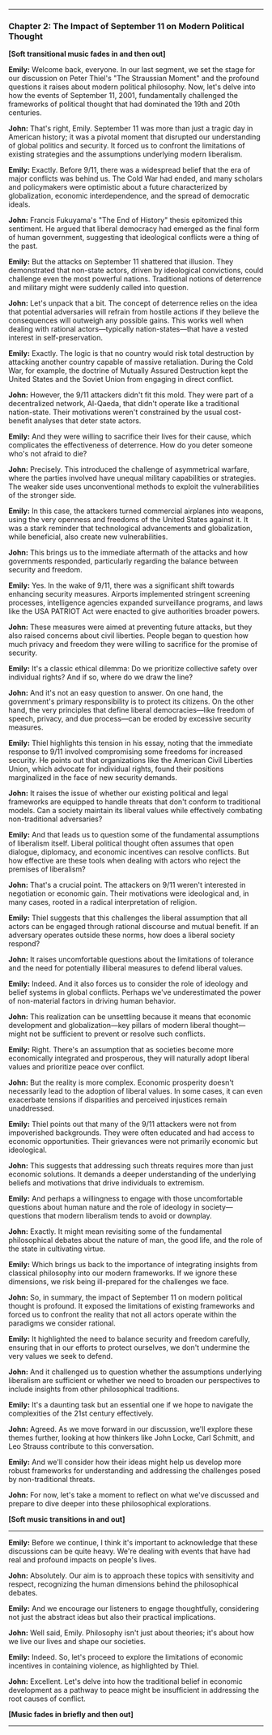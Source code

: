 ---

  ### **Chapter 2: The Impact of September 11 on Modern Political Thought**

  **[Soft transitional music fades in and then out]**

  **Emily:** Welcome back, everyone. In our last segment, we set the stage for our discussion on Peter Thiel's "The Straussian Moment" and the profound questions it raises about modern political philosophy. Now, let's delve into how the events of September 11, 2001, fundamentally challenged the frameworks of political thought that had dominated the 19th and 20th centuries.

  **John:** That's right, Emily. September 11 was more than just a tragic day in American history; it was a pivotal moment that disrupted our understanding of global politics and security. It forced us to confront the limitations of existing strategies and the assumptions underlying modern liberalism.

  **Emily:** Exactly. Before 9/11, there was a widespread belief that the era of major conflicts was behind us. The Cold War had ended, and many scholars and policymakers were optimistic about a future characterized by globalization, economic interdependence, and the spread of democratic ideals.

  **John:** Francis Fukuyama's "The End of History" thesis epitomized this sentiment. He argued that liberal democracy had emerged as the final form of human government, suggesting that ideological conflicts were a thing of the past.

  **Emily:** But the attacks on September 11 shattered that illusion. They demonstrated that non-state actors, driven by ideological convictions, could challenge even the most powerful nations. Traditional notions of deterrence and military might were suddenly called into question.

  **John:** Let's unpack that a bit. The concept of deterrence relies on the idea that potential adversaries will refrain from hostile actions if they believe the consequences will outweigh any possible gains. This works well when dealing with rational actors—typically nation-states—that have a vested interest in self-preservation.

  **Emily:** Exactly. The logic is that no country would risk total destruction by attacking another country capable of massive retaliation. During the Cold War, for example, the doctrine of Mutually Assured Destruction kept the United States and the Soviet Union from engaging in direct conflict.

  **John:** However, the 9/11 attackers didn't fit this mold. They were part of a decentralized network, Al-Qaeda, that didn't operate like a traditional nation-state. Their motivations weren't constrained by the usual cost-benefit analyses that deter state actors.

  **Emily:** And they were willing to sacrifice their lives for their cause, which complicates the effectiveness of deterrence. How do you deter someone who's not afraid to die?

  **John:** Precisely. This introduced the challenge of asymmetrical warfare, where the parties involved have unequal military capabilities or strategies. The weaker side uses unconventional methods to exploit the vulnerabilities of the stronger side.

  **Emily:** In this case, the attackers turned commercial airplanes into weapons, using the very openness and freedoms of the United States against it. It was a stark reminder that technological advancements and globalization, while beneficial, also create new vulnerabilities.

  **John:** This brings us to the immediate aftermath of the attacks and how governments responded, particularly regarding the balance between security and freedom.

  **Emily:** Yes. In the wake of 9/11, there was a significant shift towards enhancing security measures. Airports implemented stringent screening processes, intelligence agencies expanded surveillance programs, and laws like the USA PATRIOT Act were enacted to give authorities broader powers.

  **John:** These measures were aimed at preventing future attacks, but they also raised concerns about civil liberties. People began to question how much privacy and freedom they were willing to sacrifice for the promise of security.

  **Emily:** It's a classic ethical dilemma: Do we prioritize collective safety over individual rights? And if so, where do we draw the line?

  **John:** And it's not an easy question to answer. On one hand, the government's primary responsibility is to protect its citizens. On the other hand, the very principles that define liberal democracies—like freedom of speech, privacy, and due process—can be eroded by excessive security measures.

  **Emily:** Thiel highlights this tension in his essay, noting that the immediate response to 9/11 involved compromising some freedoms for increased security. He points out that organizations like the American Civil Liberties Union, which advocate for individual rights, found their positions marginalized in the face of new security demands.

  **John:** It raises the issue of whether our existing political and legal frameworks are equipped to handle threats that don't conform to traditional models. Can a society maintain its liberal values while effectively combating non-traditional adversaries?

  **Emily:** And that leads us to question some of the fundamental assumptions of liberalism itself. Liberal political thought often assumes that open dialogue, diplomacy, and economic incentives can resolve conflicts. But how effective are these tools when dealing with actors who reject the premises of liberalism?

  **John:** That's a crucial point. The attackers on 9/11 weren't interested in negotiation or economic gain. Their motivations were ideological and, in many cases, rooted in a radical interpretation of religion.

  **Emily:** Thiel suggests that this challenges the liberal assumption that all actors can be engaged through rational discourse and mutual benefit. If an adversary operates outside these norms, how does a liberal society respond?

  **John:** It raises uncomfortable questions about the limitations of tolerance and the need for potentially illiberal measures to defend liberal values.

  **Emily:** Indeed. And it also forces us to consider the role of ideology and belief systems in global conflicts. Perhaps we've underestimated the power of non-material factors in driving human behavior.

  **John:** This realization can be unsettling because it means that economic development and globalization—key pillars of modern liberal thought—might not be sufficient to prevent or resolve such conflicts.

  **Emily:** Right. There's an assumption that as societies become more economically integrated and prosperous, they will naturally adopt liberal values and prioritize peace over conflict.

  **John:** But the reality is more complex. Economic prosperity doesn't necessarily lead to the adoption of liberal values. In some cases, it can even exacerbate tensions if disparities and perceived injustices remain unaddressed.

  **Emily:** Thiel points out that many of the 9/11 attackers were not from impoverished backgrounds. They were often educated and had access to economic opportunities. Their grievances were not primarily economic but ideological.

  **John:** This suggests that addressing such threats requires more than just economic solutions. It demands a deeper understanding of the underlying beliefs and motivations that drive individuals to extremism.

  **Emily:** And perhaps a willingness to engage with those uncomfortable questions about human nature and the role of ideology in society—questions that modern liberalism tends to avoid or downplay.

  **John:** Exactly. It might mean revisiting some of the fundamental philosophical debates about the nature of man, the good life, and the role of the state in cultivating virtue.

  **Emily:** Which brings us back to the importance of integrating insights from classical philosophy into our modern frameworks. If we ignore these dimensions, we risk being ill-prepared for the challenges we face.

  **John:** So, in summary, the impact of September 11 on modern political thought is profound. It exposed the limitations of existing frameworks and forced us to confront the reality that not all actors operate within the paradigms we consider rational.

  **Emily:** It highlighted the need to balance security and freedom carefully, ensuring that in our efforts to protect ourselves, we don't undermine the very values we seek to defend.

  **John:** And it challenged us to question whether the assumptions underlying liberalism are sufficient or whether we need to broaden our perspectives to include insights from other philosophical traditions.

  **Emily:** It's a daunting task but an essential one if we hope to navigate the complexities of the 21st century effectively.

  **John:** Agreed. As we move forward in our discussion, we'll explore these themes further, looking at how thinkers like John Locke, Carl Schmitt, and Leo Strauss contribute to this conversation.

  **Emily:** And we'll consider how their ideas might help us develop more robust frameworks for understanding and addressing the challenges posed by non-traditional threats.

  **John:** For now, let's take a moment to reflect on what we've discussed and prepare to dive deeper into these philosophical explorations.

  **[Soft music transitions in and out]**

  ---

  **Emily:** Before we continue, I think it's important to acknowledge that these discussions can be quite heavy. We're dealing with events that have had real and profound impacts on people's lives.

  **John:** Absolutely. Our aim is to approach these topics with sensitivity and respect, recognizing the human dimensions behind the philosophical debates.

  **Emily:** And we encourage our listeners to engage thoughtfully, considering not just the abstract ideas but also their practical implications.

  **John:** Well said, Emily. Philosophy isn't just about theories; it's about how we live our lives and shape our societies.

  **Emily:** Indeed. So, let's proceed to explore the limitations of economic incentives in containing violence, as highlighted by Thiel.

  **John:** Excellent. Let's delve into how the traditional belief in economic development as a pathway to peace might be insufficient in addressing the root causes of conflict.

  **[Music fades in briefly and then out]**

  ---
